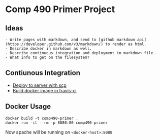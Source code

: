 # Comp 490 Primer Project

## Ideas
    - Write pages with markdown, and send to [github markdown api](https://developer.github.com/v3/markdown/) to render as html.
    - Describe docker in markdown as well.
    - Describe continuous integration and deployment in markdown file.
    - What info to get on the filesystem?

## Contiunous Integration
  - [Deploy to server with scp](http://neemzy.org/articles/deploy-to-your-own-server-through-ssh-with-travis-ci)
- [Build docker image in travis-ci](http://docs.travis-ci.com/user/docker/)

## Docker Usage
```
docker build -t comp490-primer .
docker run -it --rm -p 8080:80 comp490-primer
```

Now apache will be running on `<docker-host>:8080`
